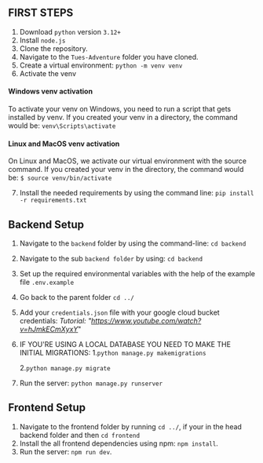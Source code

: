 ## FIRST STEPS
1. Download `python` version `3.12+`
2. Install `node.js`
3. Clone the repository.
4. Navigate to the `Tues-Adventure` folder you have cloned.
5. Create a virtual environment: ```python -m venv venv```
6. Activate the venv
#### Windows venv activation
To activate your venv on Windows, you need to run a script that gets installed by venv. If you created your venv in a directory, the command would be:
`venv\Scripts\activate`

#### Linux and MacOS venv activation

On Linux and MacOS, we activate our virtual environment with the source command. If you created your venv in the directory, the command would be:
`$ source venv/bin/activate`

7. Install the needed requirements by using the command line: `pip install -r requirements.txt`

## Backend Setup
1. Navigate to the `backend` folder by using the command-line: `cd backend`
2. Navigate to the sub `backend folder` by using: `cd backend`
3. Set up the required environmental variables with the help of the example file `.env.example`
4. Go back to the parent folder `cd ../`
5. Add your `credentials.json` file with your google cloud bucket credentials: *Tutorial: "https://www.youtube.com/watch?v=hJmkECmXyxY*"
6. IF YOU'RE USING A LOCAL DATABASE YOU NEED TO MAKE THE INITIAL MIGRATIONS:
    1.`python manage.py makemigrations`

    2.`python manage.py migrate`
7. Run the server: `python manage.py runserver`
## Frontend Setup
1.  Navigate to the frontend folder by running `cd ../`, if your in the head backend folder and then `cd frontend`
2.  Install the all frontend dependencies using npm: `npm install`.
3.  Run the server: `npm run dev`.
